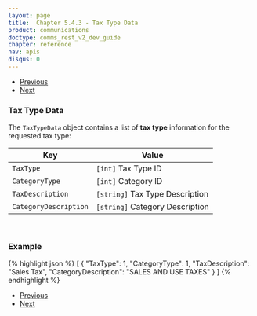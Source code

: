 ```yaml
---
layout: page
title:  Chapter 5.4.3 - Tax Type Data
product: communications
doctype: comms_rest_v2_dev_guide
chapter: reference
nav: apis
disqus: 0
---
```


<ul class="pager">
  <li class="previous"><a href="/communications/dev-guide_rest_v2/reference/version-info/"><i class="glyphicon glyphicon-chevron-left"></i>Previous</a></li>
  <li class="next"><a href="/communications/dev-guide_rest_v2/reference/ts-pair-data/">Next<i class="glyphicon glyphicon-chevron-right"></i></a></li>
</ul>

<h3>Tax Type Data</h3>

The <code>TaxTypeData</code> object contains a list of <b>tax type</b> information for the requested tax type:

<div class="mobile-table">
  <table class="styled-table">
    <thead>
      <tr>
        <th>Key</th>
        <th>Value</th>
      </tr>
    </thead>
    <tbody>
        <tr>
            <td><code>TaxType</code></td>
            <td><code>[int]</code> Tax Type ID</td>
        </tr>
        <tr>
            <td><code>CategoryType</code></td>
            <td><code>[int]</code> Category ID</td>
        </tr>
        <tr>
            <td><code>TaxDescription</code></td>
            <td><code>[string]</code> Tax Type Description</td>
        </tr>
        <tr>
            <td><code>CategoryDescription</code></td>
            <td><code>[string]</code> Category Description</td>
        </tr>
    </tbody>
  </table>
</div>
<br>

<h3>Example</h3>

{% highlight json %}
[
  {
    "TaxType": 1,
    "CategoryType": 1,
    "TaxDescription": "Sales Tax",
    "CategoryDescription": "SALES AND USE TAXES"
  }
]
{% endhighlight %}

<ul class="pager">
  <li class="previous"><a href="/communications/dev-guide_rest_v2/reference/version-info/"><i class="glyphicon glyphicon-chevron-left"></i>Previous</a></li>
  <li class="next"><a href="/communications/dev-guide_rest_v2/reference/ts-pair-data/">Next<i class="glyphicon glyphicon-chevron-right"></i></a></li>
</ul>